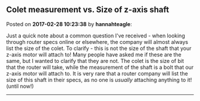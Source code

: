 ## Colet measurement vs. Size of z-axis shaft
Posted on **2017-02-28 10:23:38** by **hannahteagle**:

Just a quick note about a common question I've received - when looking through router specs online or elsewhere, the company will almost always list the size of the colet. To clarify - this is not the size of the shaft that your z-axis motor will attach to! Many people have asked me if these are the same, but I wanted to clarify that they are not. The colet is the size of bit that the router will take, while the measurement of the shaft is a bolt that our z-axis motor will attach to. It is very rare that a router company will list the size of this shaft in their specs, as no one is *usually* attaching anything to it! (until now!)

---

